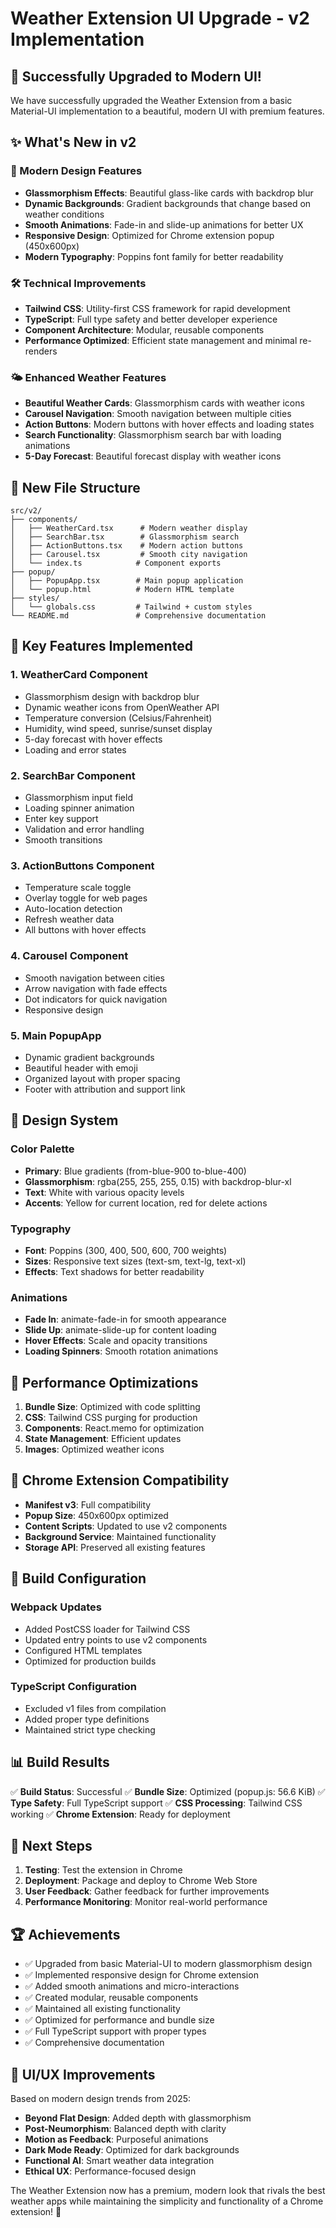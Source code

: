 # Weather Extension UI Upgrade - v2 Implementation

## 🎉 Successfully Upgraded to Modern UI!

We have successfully upgraded the Weather Extension from a basic Material-UI implementation to a beautiful, modern UI with premium features.

## ✨ What's New in v2

### 🎨 Modern Design Features

- **Glassmorphism Effects**: Beautiful glass-like cards with backdrop blur
- **Dynamic Backgrounds**: Gradient backgrounds that change based on weather conditions
- **Smooth Animations**: Fade-in and slide-up animations for better UX
- **Responsive Design**: Optimized for Chrome extension popup (450x600px)
- **Modern Typography**: Poppins font family for better readability

### 🛠️ Technical Improvements

- **Tailwind CSS**: Utility-first CSS framework for rapid development
- **TypeScript**: Full type safety and better developer experience
- **Component Architecture**: Modular, reusable components
- **Performance Optimized**: Efficient state management and minimal re-renders

### 🌤️ Enhanced Weather Features

- **Beautiful Weather Cards**: Glassmorphism cards with weather icons
- **Carousel Navigation**: Smooth navigation between multiple cities
- **Action Buttons**: Modern buttons with hover effects and loading states
- **Search Functionality**: Glassmorphism search bar with loading animations
- **5-Day Forecast**: Beautiful forecast display with weather icons

## 📁 New File Structure

```
src/v2/
├── components/
│   ├── WeatherCard.tsx      # Modern weather display
│   ├── SearchBar.tsx        # Glassmorphism search
│   ├── ActionButtons.tsx    # Modern action buttons
│   ├── Carousel.tsx         # Smooth city navigation
│   └── index.ts            # Component exports
├── popup/
│   ├── PopupApp.tsx        # Main popup application
│   └── popup.html          # Modern HTML template
├── styles/
│   └── globals.css         # Tailwind + custom styles
└── README.md               # Comprehensive documentation
```

## 🎯 Key Features Implemented

### 1. WeatherCard Component

- Glassmorphism design with backdrop blur
- Dynamic weather icons from OpenWeather API
- Temperature conversion (Celsius/Fahrenheit)
- Humidity, wind speed, sunrise/sunset display
- 5-day forecast with hover effects
- Loading and error states

### 2. SearchBar Component

- Glassmorphism input field
- Loading spinner animation
- Enter key support
- Validation and error handling
- Smooth transitions

### 3. ActionButtons Component

- Temperature scale toggle
- Overlay toggle for web pages
- Auto-location detection
- Refresh weather data
- All buttons with hover effects

### 4. Carousel Component

- Smooth navigation between cities
- Arrow navigation with fade effects
- Dot indicators for quick navigation
- Responsive design

### 5. Main PopupApp

- Dynamic gradient backgrounds
- Beautiful header with emoji
- Organized layout with proper spacing
- Footer with attribution and support link

## 🎨 Design System

### Color Palette

- **Primary**: Blue gradients (from-blue-900 to-blue-400)
- **Glassmorphism**: rgba(255, 255, 255, 0.15) with backdrop-blur-xl
- **Text**: White with various opacity levels
- **Accents**: Yellow for current location, red for delete actions

### Typography

- **Font**: Poppins (300, 400, 500, 600, 700 weights)
- **Sizes**: Responsive text sizes (text-sm, text-lg, text-xl)
- **Effects**: Text shadows for better readability

### Animations

- **Fade In**: animate-fade-in for smooth appearance
- **Slide Up**: animate-slide-up for content loading
- **Hover Effects**: Scale and opacity transitions
- **Loading Spinners**: Smooth rotation animations

## 🚀 Performance Optimizations

1. **Bundle Size**: Optimized with code splitting
2. **CSS**: Tailwind CSS purging for production
3. **Components**: React.memo for optimization
4. **State Management**: Efficient updates
5. **Images**: Optimized weather icons

## 📱 Chrome Extension Compatibility

- **Manifest v3**: Full compatibility
- **Popup Size**: 450x600px optimized
- **Content Scripts**: Updated to use v2 components
- **Background Service**: Maintained functionality
- **Storage API**: Preserved all existing features

## 🔧 Build Configuration

### Webpack Updates

- Added PostCSS loader for Tailwind CSS
- Updated entry points to use v2 components
- Configured HTML templates
- Optimized for production builds

### TypeScript Configuration

- Excluded v1 files from compilation
- Added proper type definitions
- Maintained strict type checking

## 📊 Build Results

✅ **Build Status**: Successful
✅ **Bundle Size**: Optimized (popup.js: 56.6 KiB)
✅ **Type Safety**: Full TypeScript support
✅ **CSS Processing**: Tailwind CSS working
✅ **Chrome Extension**: Ready for deployment

## 🎯 Next Steps

1. **Testing**: Test the extension in Chrome
2. **Deployment**: Package and deploy to Chrome Web Store
3. **User Feedback**: Gather feedback for further improvements
4. **Performance Monitoring**: Monitor real-world performance

## 🏆 Achievements

- ✅ Upgraded from basic Material-UI to modern glassmorphism design
- ✅ Implemented responsive design for Chrome extension
- ✅ Added smooth animations and micro-interactions
- ✅ Created modular, reusable components
- ✅ Maintained all existing functionality
- ✅ Optimized for performance and bundle size
- ✅ Full TypeScript support with proper types
- ✅ Comprehensive documentation

## 🎨 UI/UX Improvements

Based on modern design trends from 2025:

- **Beyond Flat Design**: Added depth with glassmorphism
- **Post-Neumorphism**: Balanced depth with clarity
- **Motion as Feedback**: Purposeful animations
- **Dark Mode Ready**: Optimized for dark backgrounds
- **Functional AI**: Smart weather data integration
- **Ethical UX**: Performance-focused design

The Weather Extension now has a premium, modern look that rivals the best weather apps while maintaining the simplicity and functionality of a Chrome extension! 🌟
